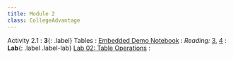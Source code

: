 ```yaml
---
title: Module 2
class: CollegeAdvantage
---
```


Activity 2.1
: **3**{: .label} Tables
: [Embedded Demo Notebook](https://inclusionbridgedshub.org/hub/user-redirect/git-pull?repo=https%3A%2F%2Fgithub.com%2FInclusion-Bridge%2F2024-bridge-to-data-fundamentals&urlpath=tree%2F2024-bridge-to-data-fundamentals%2Flec+notebooks%2Flec03.ipynb)
: _Reading:_ [3](https://inferentialthinking.com/chapters/03/programming-in-python.html), [4](https://inferentialthinking.com/chapters/04/Data_Types.html)
: **Lab**{: .label .label-lab} [Lab 02: Table Operations](https://inclusionbridgedshub.org/hub/user-redirect/git-pull?repo=https%3A%2F%2Fgithub.com%2FInclusion-Bridge%2F2024-bridge-to-data-fundamentals&urlpath=tree%2F2024-bridge-to-data-fundamentals%2Fmaterials%2Flab02%2Fstudent%2Flab02.ipynb)
: <!--[Lab 02 Worksheet](#)-->


